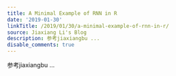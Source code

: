 ```yaml
---
title: A Minimal Example of RNN in R
date: '2019-01-30'
linkTitle: /2019/01/30/a-minimal-example-of-rnn-in-r/
source: Jiaxiang Li's Blog
description: 参考jiaxiangbu ...
disable_comments: true
---
```

参考jiaxiangbu ...